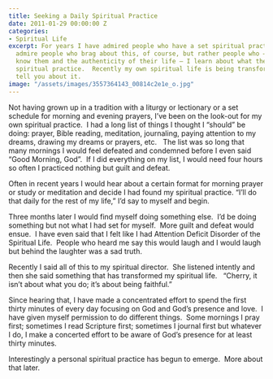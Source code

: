 ```yaml
---
title: Seeking a Daily Spiritual Practice
date: 2011-01-29 00:00:00 Z
categories:
- Spiritual Life
excerpt: For years I have admired people who have a set spiritual practice.  I don’t
  admire people who brag about this, of course, but rather people who – as I get to
  know them and the authenticity of their life – I learn about what they do as a regular
  spiritual practice.  Recently my own spiritual life is being transformed.  Let me
  tell you about it.
image: "/assets/images/3557364143_00814c2e1e_o.jpg"
---
```


Not having grown up in a tradition with a liturgy or lectionary or a set schedule for morning and evening prayers, I’ve been on the look-out for my own spiritual practice.  I had a long list of things I thought I “should” be doing: prayer, Bible reading, meditation, journaling, paying attention to my dreams, drawing my dreams or prayers, etc.   The list was so long that many mornings I would feel defeated and condemned before I even said “Good Morning, God”.  If I did everything on my list, I would need four hours so often I practiced nothing but guilt and defeat.

Often in recent years I would hear about a certain format for morning prayer or study or meditation and decide I had found my spiritual practice. “I’ll do that daily for the rest of my life,” I’d say to myself and begin.

Three months later I would find myself doing something else.  I’d be doing something but not what I had set for myself.  More guilt and defeat would ensue.  I have even said that I felt like I had Attention Deficit Disorder of the Spiritual Life.  People who heard me say this would laugh and I would laugh but behind the laughter was a sad truth.

Recently I said all of this to my spiritual director.  She listened intently and then she said something that has transformed my spiritual life.   “Cherry, it isn’t about what you do; it’s about being faithful.”

Since hearing that, I have made a concentrated effort to spend the first thirty minutes of every day focusing on God and God’s presence and love.  I have given myself permission to do different things.  Some mornings I pray first; sometimes I read Scripture first; sometimes I journal first but whatever I do, I make a concerted effort to be aware of God’s presence for at least thirty minutes.

Interestingly a personal spiritual practice has begun to emerge.  More about that later.
